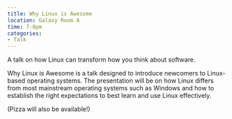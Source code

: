 ```yaml
---
title: Why Linux is Awesome
location: Galaxy Room A
time: 7-8pm
categories:
- Talk
---
```


A talk on how Linux can transform how you think about software.

Why Linux is Awesome is a talk designed to introduce newcomers to Linux-based
operating systems. The presentation will be on how Linux differs from most
mainstream operating systems such as Windows and how to establish the right
expectations to best learn and use Linux effectively.

(Pizza will also be available!)
